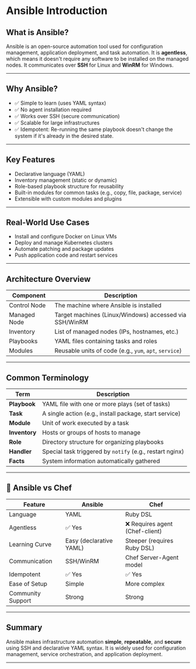 # Ansible Introduction

## What is Ansible?
Ansible is an open-source automation tool used for configuration management, application deployment, and task automation. It is **agentless**, which means it doesn't require any software to be installed on the managed nodes. It communicates over **SSH** for Linux and **WinRM** for Windows.

---

## Why Ansible?

- ✅ Simple to learn (uses YAML syntax)
- ✅ No agent installation required
- ✅ Works over SSH (secure communication)
- ✅ Scalable for large infrastructures
- ✅ Idempotent: Re-running the same playbook doesn't change the system if it's already in the desired state.

---

## Key Features

- Declarative language (YAML)
- Inventory management (static or dynamic)
- Role-based playbook structure for reusability
- Built-in modules for common tasks (e.g., copy, file, package, service)
- Extensible with custom modules and plugins

---

## Real-World Use Cases

- Install and configure Docker on Linux VMs
- Deploy and manage Kubernetes clusters
- Automate patching and package updates
- Push application code and restart services

---

## Architecture Overview

| Component      | Description                                                  |
|----------------|--------------------------------------------------------------|
| Control Node   | The machine where Ansible is installed                       |
| Managed Node   | Target machines (Linux/Windows) accessed via SSH/WinRM       |
| Inventory      | List of managed nodes (IPs, hostnames, etc.)                 |
| Playbooks      | YAML files containing tasks and roles                        |
| Modules        | Reusable units of code (e.g., `yum`, `apt`, `service`)       |

---

## Common Terminology

| Term      | Description |
|-----------|-------------|
| **Playbook** | YAML file with one or more plays (set of tasks) |
| **Task**     | A single action (e.g., install package, start service) |
| **Module**   | Unit of work executed by a task |
| **Inventory**| Hosts or groups of hosts to manage |
| **Role**     | Directory structure for organizing playbooks |
| **Handler**  | Special task triggered by `notify` (e.g., restart nginx) |
| **Facts**    | System information automatically gathered |

---

## 🔄 Ansible vs Chef

| Feature               | Ansible                            | Chef                            |
|-----------------------|-------------------------------------|----------------------------------|
| Language              | YAML                                | Ruby DSL                         |
| Agentless             | ✅ Yes                              | ❌ Requires agent (Chef-client)   |
| Learning Curve        | Easy (declarative YAML)             | Steeper (requires Ruby DSL)      |
| Communication         | SSH/WinRM                           | Chef Server-Agent model          |
| Idempotent            | ✅ Yes                              | ✅ Yes                            |
| Ease of Setup         | Simple                              | More complex                     |
| Community Support     | Strong                              | Strong                           |

---

## Summary

Ansible makes infrastructure automation **simple**, **repeatable**, and **secure** using SSH and declarative YAML syntax. It is widely used for configuration management, service orchestration, and application deployment.

---